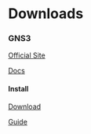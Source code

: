 # Downloads

### GNS3

[Official Site](https://www.gns3.com/)

[Docs](https://docs.gns3.com/docs/)

#### Install

[Download](https://www.gns3.com/software/download)

[Guide](https://docs.gns3.com/docs/getting-started/installation/windows/)

